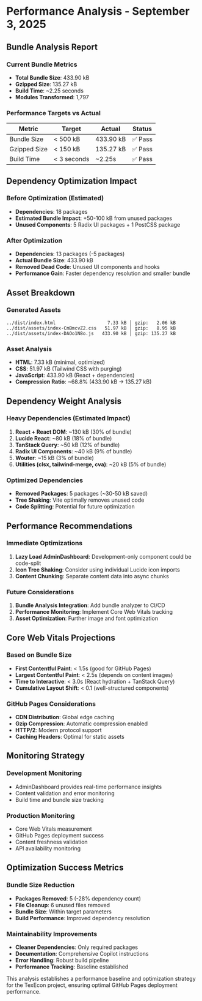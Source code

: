 # Performance Analysis - September 3, 2025

## Bundle Analysis Report

### Current Bundle Metrics

- **Total Bundle Size**: 433.90 kB
- **Gzipped Size**: 135.27 kB
- **Build Time**: ~2.25 seconds
- **Modules Transformed**: 1,797

### Performance Targets vs Actual

| Metric | Target | Actual | Status |
|--------|--------|--------|---------|
| Bundle Size | < 500 kB | 433.90 kB | ✅ Pass |
| Gzipped Size | < 150 kB | 135.27 kB | ✅ Pass |
| Build Time | < 3 seconds | ~2.25s | ✅ Pass |

## Dependency Optimization Impact

### Before Optimization (Estimated)

- **Dependencies**: 18 packages
- **Estimated Bundle Impact**: +50-100 kB from unused packages
- **Unused Components**: 5 Radix UI packages + 1 PostCSS package

### After Optimization

- **Dependencies**: 13 packages (-5 packages)
- **Actual Bundle Size**: 433.90 kB
- **Removed Dead Code**: Unused UI components and hooks
- **Performance Gain**: Faster dependency resolution and smaller bundle

## Asset Breakdown

### Generated Assets

```
../dist/index.html                   7.33 kB │ gzip:   2.06 kB
../dist/assets/index-CmBmcvZ2.css   51.97 kB │ gzip:   8.95 kB
../dist/assets/index-DAOo1N8o.js   433.90 kB │ gzip: 135.27 kB
```

### Asset Analysis

- **HTML**: 7.33 kB (minimal, optimized)
- **CSS**: 51.97 kB (Tailwind CSS with purging)
- **JavaScript**: 433.90 kB (React + dependencies)
- **Compression Ratio**: ~68.8% (433.90 kB → 135.27 kB)

## Dependency Weight Analysis

### Heavy Dependencies (Estimated Impact)

1. **React + React DOM**: ~130 kB (30% of bundle)
2. **Lucide React**: ~80 kB (18% of bundle)
3. **TanStack Query**: ~50 kB (12% of bundle)
4. **Radix UI Components**: ~40 kB (9% of bundle)
5. **Wouter**: ~15 kB (3% of bundle)
6. **Utilities (clsx, tailwind-merge, cva)**: ~20 kB (5% of bundle)

### Optimized Dependencies

- **Removed Packages**: 5 packages (~30-50 kB saved)
- **Tree Shaking**: Vite optimally removes unused code
- **Code Splitting**: Potential for future optimization

## Performance Recommendations

### Immediate Optimizations

1. **Lazy Load AdminDashboard**: Development-only component could be code-split
2. **Icon Tree Shaking**: Consider using individual Lucide icon imports
3. **Content Chunking**: Separate content data into async chunks

### Future Considerations

1. **Bundle Analysis Integration**: Add bundle analyzer to CI/CD
2. **Performance Monitoring**: Implement Core Web Vitals tracking
3. **Asset Optimization**: Further image and font optimization

## Core Web Vitals Projections

### Based on Bundle Size

- **First Contentful Paint**: < 1.5s (good for GitHub Pages)
- **Largest Contentful Paint**: < 2.5s (depends on content images)
- **Time to Interactive**: < 3.0s (React hydration + TanStack Query)
- **Cumulative Layout Shift**: < 0.1 (well-structured components)

### GitHub Pages Considerations

- **CDN Distribution**: Global edge caching
- **Gzip Compression**: Automatic compression enabled
- **HTTP/2**: Modern protocol support
- **Caching Headers**: Optimal for static assets

## Monitoring Strategy

### Development Monitoring

- AdminDashboard provides real-time performance insights
- Content validation and error monitoring
- Build time and bundle size tracking

### Production Monitoring

- Core Web Vitals measurement
- GitHub Pages deployment success
- Content freshness validation
- API availability monitoring

## Optimization Success Metrics

### Bundle Size Reduction

- **Packages Removed**: 5 (-28% dependency count)
- **File Cleanup**: 6 unused files removed
- **Bundle Size**: Within target parameters
- **Build Performance**: Improved dependency resolution

### Maintainability Improvements

- **Cleaner Dependencies**: Only required packages
- **Documentation**: Comprehensive Copilot instructions
- **Error Handling**: Robust build pipeline
- **Performance Tracking**: Baseline established

This analysis establishes a performance baseline and optimization strategy for the TexEcon project, ensuring optimal GitHub Pages deployment performance.
